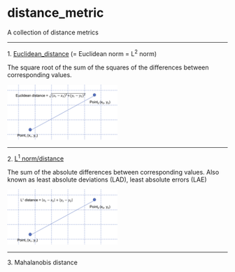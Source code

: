 # distance_metric
A collection of distance metrics

<hr>
1. <a href="https://en.wikipedia.org/wiki/Euclidean_distance">Euclidean_distance</a> (= Euclidean norm = L<sup>2</sup> norm)

The square root of the sum of the squares of the differences between corresponding values.

<img src="./images/Euclidean_distance.png" width="50%" />

<hr>
2. <a href="https://en.wikipedia.org/wiki/Least_absolute_deviations">L<sup>1</sup> norm/distance</a>

The sum of the absolute differences between corresponding values.
Also known as least absolute deviations (LAD), least absolute errors (LAE)

<img src="./images/L1_distance.png" width="50%" />

<hr>
3. Mahalanobis distance


